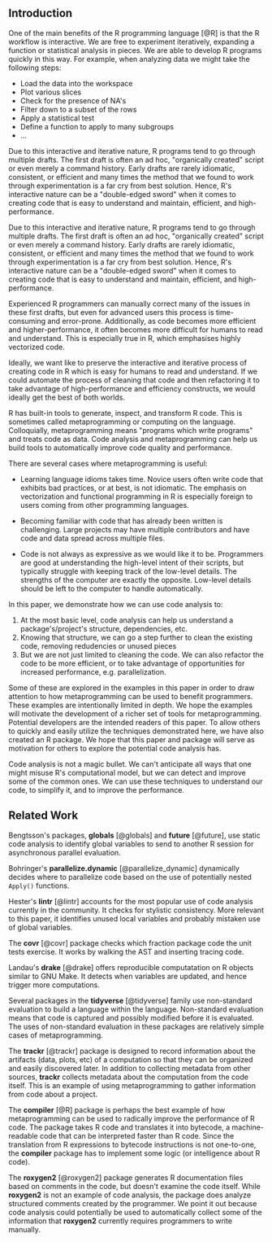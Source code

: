 ## Introduction

One of the main benefits of the R programming language [@R] is that the R
workflow is interactive. We are free to experiment iteratively,
expanding a function or statistical analysis in pieces. We are able to
develop R programs quickly in this way. For example, when analyzing
data we might take the following steps:

- Load the data into the workspace
- Plot various slices
- Check for the presence of NA's
- Filter down to a subset of the rows
- Apply a statistical test
- Define a function to apply to many subgroups
- ...

Due to this interactive and iterative nature, R programs tend to go
through multiple drafts. The first draft is often an ad hoc,
"organically created" script or even merely a command history. Early
drafts are rarely idiomatic, consistent, or efficient and many times
the method that we found to work through experimentation is a far cry
from best solution. Hence, R's interactive nature can be a
"double-edged sword" when it comes to creating code that is easy to
understand and maintain, efficient, and high-performance.

Due to this interactive and
iterative nature, R programs tend to go through multiple drafts. The
first draft is often an ad hoc, "organically created" script or even
merely a command history. Early drafts are rarely idiomatic,
consistent, or efficient and many times the method that we found to
work through experimentation is a far cry from best solution. Hence,
R's interactive nature can be a "double-edged sword" when it comes to
creating code that is easy to understand and maintain, efficient, and
high-performance.

Experienced R programmers can manually correct many of the issues in
these first drafts, but even for advanced users this process is
time-consuming and error-prone. Additionally, as code becomes more
efficient and higher-performance, it often becomes more difficult for
humans to read and understand. This is especially true in R, which
emphasises highly vectorized code.

Ideally, we want like to preserve the interactive and iterative
process of creating code in R which is easy for humans to read and
understand. If we could automate the process of cleaning that code and
then refactoring it to take advantage of high-performance and efficiency
constructs, we would ideally get the best of both worlds.

R has built-in tools to generate, inspect, and transform R code. This
is sometimes called metaprogramming or computing on the
language. Colloquially, metaprogramming means "programs which write
programs" and treats code as data. Code analysis and metaprogramming
can help us build tools to automatically improve code quality and performance.

<!--

Metaprogramming has received relatively little attention within the R
community. One exception is the __lintr__ package, which checks code for
stylistic and semantic issues. __lintr__ is an example of successful and
practical use of metaprogramming. While __lintr__ only analyzes code, we can go
further by actually modifying the code programmatically. At present, few
packages are available to do this.

-->

There are several cases where metaprogramming is useful:

*   Learning language idioms takes time. Novice users often write code that
    exhibits bad practices, or at best, is not idiomatic. The emphasis on
    vectorization and functional programming in R is especially foreign to
    users coming from other programming languages.

*   Becoming familiar with code that has already been written is challenging.
    Large projects may have multiple contributors and have code and data spread
    across multiple files.

*   Code is not always as expressive as we would like it to be. Programmers are
    good at understanding the high-level intent of their scripts, but typically
    struggle with keeping track of the low-level details. The strengths of the
    computer are exactly the opposite. Low-level details should be left to the
    computer to handle automatically.

In this paper, we demonstrate how we can use code analysis to:

  1. At the most basic level, code analysis can help us understand a
     package's/project's structure, dependencies, etc.
  2. Knowing that structure, we can go a step further to clean the
     existing code, removing redudencies or unused pieces
  3. But we are not just limited to cleaning the code. We can also
     refactor the code to be more efficient, or to take advantage of
     opportunities for increased performance, e.g. parallelization.

Some of these are explored in the examples in this paper in order to
draw attention to how metaprogramming can be used to benefit
programmers. These examples are intentionally limited in depth. We
hope the examples will motivate the development of a richer set of
tools for metaprogramming. Potential developers are the intended
readers of this paper. To allow others to quickly and easily utilize
the techniques demonstrated here, we have also created an R
package. We hope that this paper and package will serve as motivation
for others to explore the potential code analysis has.

Code analysis is not a magic bullet. We can't anticipate all ways that one
might misuse R's computational model, but we can detect and improve some of
the common ones. We can use these techniques to understand our code, to
simplify it, and to improve the performance.


## Related Work

Bengtsson's packages, __globals__ [@globals] and __future__ [@future], use static code analysis
to identify global variables to send to another R session for asynchronous
parallel evaluation.

Bohringer's __parallelize.dynamic__ [@parallelize_dynamic] dynamically decides where to
parallelize code based on the use of potentially nested `Apply()` functions.

Hester's __lintr__ [@lintr] accounts for the most popular use of code analysis
currently in the community. It checks for stylistic consistency. More
relevant to this paper, it identifies unused local variables and probably
mistaken use of global variables.

The __covr__ [@covr] package checks which fraction package code the unit tests
exercise. It works by walking the AST and inserting tracing code.

Landau's __drake__ [@drake] offers reproducible computatation on R objects similar to
GNU Make. It detects when variables are updated, and hence trigger more
computations.

Several packages in the __tidyverse__ [@tidyverse] family use non-standard evaluation to
build a language within the language. Non-standard evaluation means that code
is captured and possibly modified before it is evaluated. The uses of
non-standard evaluation in these packages are relatively simple cases of
metaprogramming.

The __trackr__ [@trackr] package is designed to record information about the artifacts
(data, plots, etc) of a computation so that they can be organized and easily
discovered later. In addition to collecting metadata from other sources,
__trackr__ collects metadata about the computation from the code itself. This
is an example of using metaprogramming to gather information from code about a
project.

The __compiler__ [@R] package is perhaps the best example of how metaprogramming can
be used to radically improve the performance of R code. The package takes R
code and translates it into bytecode, a machine-readable code that can be
interpreted faster than R code. Since the translation from R expressions to
bytecode instructions is not one-to-one, the __compiler__ package has to
implement some logic (or intelligence about R code).

The __roxygen2__ [@roxygen2] package generates R documentation files based on comments in
the code, but doesn't examine the code itself. While __roxygen2__ is not an
example of code analysis, the package does analyze structured comments created
by the programmer. We point it out because code analysis could potentially be
used to automatically collect some of the information that __roxygen2__
currently requires programmers to write manually.
